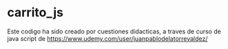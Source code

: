 # carrito_js

Este codigo ha sido creado por cuestiones didacticas, a traves de curso de java script de https://www.udemy.com/user/juanpablodelatorrevaldez/
